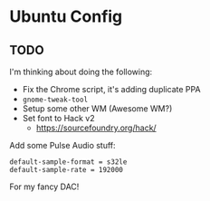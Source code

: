# Ubuntu Config #

## TODO ##

I'm thinking about doing the following:

  * Fix the Chrome script, it's adding duplicate PPA
  * `gnome-tweak-tool`
  * Setup some other WM (Awesome WM?)
  * Set font to Hack v2
    * https://sourcefoundry.org/hack/

Add some Pulse Audio stuff:

    default-sample-format = s32le
    default-sample-rate = 192000

For my fancy DAC!

